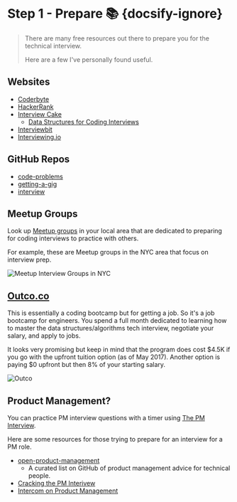 # Step 1 - Prepare 📚 {docsify-ignore}

> There are many free resources out there to prepare you for the technical interview.
>
> Here are a few I've personally found useful.

## Websites

- [Coderbyte](http://coderbyte.com)
- [HackerRank](https://www.hackerrank.com/)
- [Interview Cake](http://www.interviewcake.com)
    - [Data Structures for Coding Interviews](https://www.interviewcake.com/article/python/data-structures-coding-interview)
- [Interviewbit](http://www.interviewbit.com/profile/fvcproductions)
- [Interviewing.io](http://interviewing.io/)

## GitHub Repos

- [code-problems](https://github.com/blakeembrey/code-problems)
- [getting-a-gig](https://github.com/cassidoo/getting-a-gig)
- [interview](http://github.com/andreis/interview)

## Meetup Groups

Look up [Meetup groups](http://www.meetup.com) in your local area that are dedicated to preparing for coding interviews to practice with others.

For example, these are Meetup groups in the NYC area that focus on interview prep.

![Meetup Interview Groups in NYC](https://i.imgur.com/mA4TeXW.png)

## [Outco.co](https://outco.io/)

This is essentially a coding bootcamp but for getting a job. So it's a job bootcamp for engineers. You spend a full month dedicated to learning how to master the data structures/algorithms tech interview, negotiate your salary, and apply to jobs.

It looks very promising but keep in mind that the program does cost $4.5K if you go with the upfront tuition option (as of May 2017). Another option is paying $0 upfront but then 8% of your starting salary.

![Outco](https://i.imgur.com/GDy7nk4.png)

## Product Management?

You can practice PM interview questions with a timer using [The PM Interview](http://thepminterview.com/).

Here are some resources for those trying to prepare for an interview for a PM role.

- [open-product-management](https://github.com/tron1991/open-product-management)
    + A curated list on GitHub of product management advice for technical people.
- [Cracking the PM Interivew](https://www.amazon.com/gp/product/0984782818)
- [Intercom on Product Management]()
